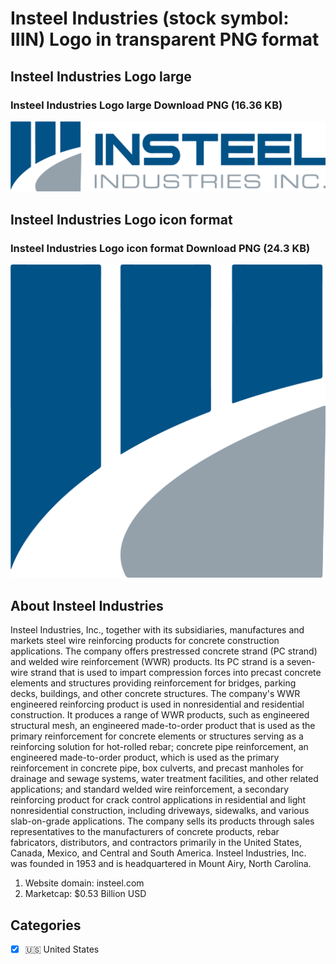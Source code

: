 # Insteel Industries (stock symbol: IIIN) Logo in transparent PNG format

## Insteel Industries Logo large

### Insteel Industries Logo large Download PNG (16.36 KB)

![Insteel Industries Logo large Download PNG (16.36 KB)](/img/orig/IIIN_BIG-04f026ef.png)

## Insteel Industries Logo icon format

### Insteel Industries Logo icon format Download PNG (24.3 KB)

![Insteel Industries Logo icon format Download PNG (24.3 KB)](/img/orig/IIIN-c95aead9.png)

## About Insteel Industries

Insteel Industries, Inc., together with its subsidiaries, manufactures and markets steel wire reinforcing products for concrete construction applications. The company offers prestressed concrete strand (PC strand) and welded wire reinforcement (WWR) products. Its PC strand is a seven-wire strand that is used to impart compression forces into precast concrete elements and structures providing reinforcement for bridges, parking decks, buildings, and other concrete structures. The company's WWR engineered reinforcing product is used in nonresidential and residential construction. It produces a range of WWR products, such as engineered structural mesh, an engineered made-to-order product that is used as the primary reinforcement for concrete elements or structures serving as a reinforcing solution for hot-rolled rebar; concrete pipe reinforcement, an engineered made-to-order product, which is used as the primary reinforcement in concrete pipe, box culverts, and precast manholes for drainage and sewage systems, water treatment facilities, and other related applications; and standard welded wire reinforcement, a secondary reinforcing product for crack control applications in residential and light nonresidential construction, including driveways, sidewalks, and various slab-on-grade applications. The company sells its products through sales representatives to the manufacturers of concrete products, rebar fabricators, distributors, and contractors primarily in the United States, Canada, Mexico, and Central and South America. Insteel Industries, Inc. was founded in 1953 and is headquartered in Mount Airy, North Carolina.

1. Website domain: insteel.com
2. Marketcap: $0.53 Billion USD


## Categories
- [x] 🇺🇸 United States
